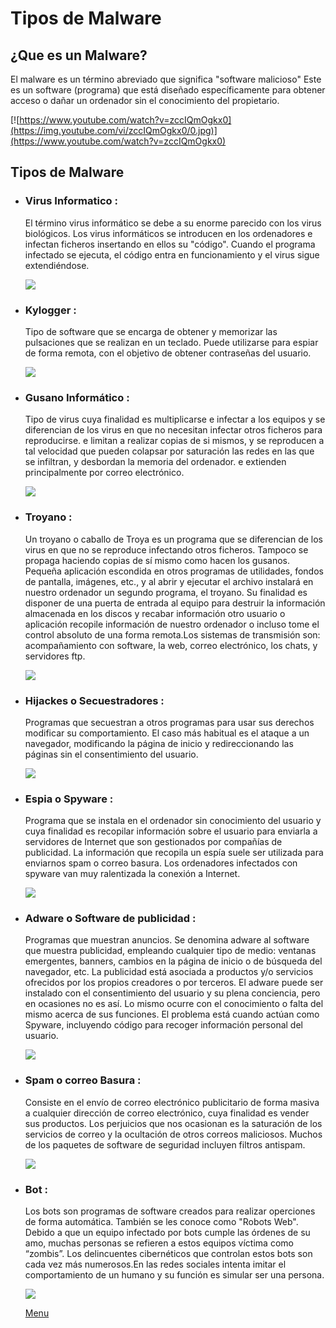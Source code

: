 # Tipos de Malware
## ¿Que es un Malware?
El malware es un término abreviado que significa "software malicioso" Este es un software (programa) que está diseñado específicamente para obtener acceso o dañar un ordenador sin el conocimiento del propietario.

 [![https://www.youtube.com/watch?v=zccIQmOgkx0](https://img.youtube.com/vi/zccIQmOgkx0/0.jpg)](https://www.youtube.com/watch?v=zccIQmOgkx0)

## Tipos de Malware
* ### Virus Informatico :

  El término virus informático se debe a su enorme parecido con los virus biológicos.
Los virus informáticos se introducen en los ordenadores e infectan ficheros insertando en ellos su "código". Cuando el programa infectado se ejecuta, el código entra en funcionamiento y el virus sigue extendiéndose. 

  ![](https://static01.heraldo.es/uploads/imagenes/8col/2017/03/02/_virus_ecb233fd.jpg?3c85912eae4f46ff917f90a36a1e9114)

* ### Kylogger :
   Tipo de software que se encarga de obtener y memorizar las pulsaciones que se realizan en un teclado. Puede utilizarse para espiar de forma remota, con el objetivo de obtener contraseñas del usuario. 
   
   ![](https://www.andreafortuna.org/wp-content/uploads/2017/12/keylogger-e1514308240880-476x184.png)
   
* ###  Gusano Informático :

    Tipo de virus cuya finalidad es multiplicarse e infectar a los equipos y se diferencian de los virus en que no necesitan infectar otros ficheros para reproducirse. e limitan a realizar copias de si mismos, y se reproducen a tal velocidad que pueden colapsar por saturación las redes en las que se infiltran, y desbordan la memoria del ordenador. e extienden principalmente por correo electrónico. 

   ![](https://sistemasoperativosunivia.files.wordpress.com/2015/04/shutterstock_64041070-converted.jpg)
   
* ###  Troyano : 
   
    Un troyano o caballo de Troya es un programa que se diferencian de los virus en que no se reproduce infectando otros ficheros. Tampoco se propaga haciendo copias de sí mismo como hacen los gusanos. Pequeña aplicación escondida en otros programas de utilidades, fondos de pantalla, imágenes, etc., y al abrir y ejecutar el archivo instalará en nuestro ordenador un segundo programa, el troyano. Su finalidad es disponer de una puerta de entrada al equipo para destruir la información almacenada en los discos y recabar información otro usuario o aplicación recopile información de nuestro ordenador o incluso tome el control absoluto de una forma remota.Los sistemas de transmisión son: acompañamiento con software, la web, correo electrónico, los chats, y servidores ftp.
    
    ![]( https://files.informabtl.com/uploads/2017/08/malwere-virus.jpg)
    
* ###  Hijackes o Secuestradores :
      
     Programas que secuestran a otros programas para usar sus derechos modificar su comportamiento. El caso más habitual es el ataque a un navegador, modificando la página de inicio y redireccionando las páginas sin el consentimiento del usuario.
       
     ![](https://www.gizlogic.com/wp-content/uploads/2015/03/Ataque-inform%C3%A1tico.jpg)
     
* ###  Espia o Spyware :

  Programa que se instala en el ordenador sin conocimiento del usuario y cuya finalidad es recopilar información sobre el usuario para enviarla a servidores de Internet que son gestionados por compañías de publicidad. La información que recopila un espía suele ser utilizada para enviarnos spam o correo basura. 
Los ordenadores infectados con spyware van muy ralentizada la conexión a Internet.

    ![](https://tecnologia-informatica.com/wp-content/uploads/2018/03/que-es-y-como-eliminar-spyware-1.jpg)
    
* ### Adware o Software de publicidad :
    
     Programas que muestran anuncios. Se denomina adware al software que muestra publicidad, empleando cualquier tipo de medio: ventanas emergentes, banners, cambios en la página de inicio o de búsqueda del navegador, etc. La publicidad está asociada a productos y/o servicios ofrecidos por los propios creadores o por terceros. El adware puede ser instalado con el consentimiento del usuario y su plena conciencia, pero en ocasiones no es así. Lo mismo ocurre con el conocimiento o falta del mismo acerca de sus funciones. El problema está cuando actúan como Spyware, incluyendo código para recoger información personal del usuario.

     ![](http://3.bp.blogspot.com/-878y-j6sjl0/U5IEBzE_VAI/AAAAAAAAD8M/rs96464-DHg/s1600/anuncios-adware.jpgre-1.jpg)
     
* ###  Spam o correo Basura :

     Consiste en el envío de correo electrónico publicitario de forma masiva a cualquier dirección de correo electrónico, cuya finalidad es vender sus productos. Los perjuicios que nos ocasionan es la saturación de los servicios de correo y la ocultación de otros correos maliciosos.  Muchos de los paquetes de software de seguridad incluyen filtros antispam.
     
     ![](https://www.adslzone.net/app/uploads/2018/02/spam-email.jpg)
     
* ###  Bot :

     Los bots son programas de software creados para realizar operciones de forma automática. También se les conoce como "Robots Web". Debido a que un equipo infectado por bots cumple las órdenes de su amo, muchas personas se refieren a estos equipos víctima como “zombis”. Los delincuentes cibernéticos que controlan estos bots son cada vez más numerosos.En las redes sociales intenta imitar el comportamiento de un humano y su función es simular ser una persona.

     ![](https://www.alizila.com/wp-content/uploads/2018/08/shutterstock_677646532-992x558.jpg)
     
     
     [Menu](https://github.com/PFLC/g410b1-markdown-mesa-3-pijamas-en-llamas/edit/master/README.md)
